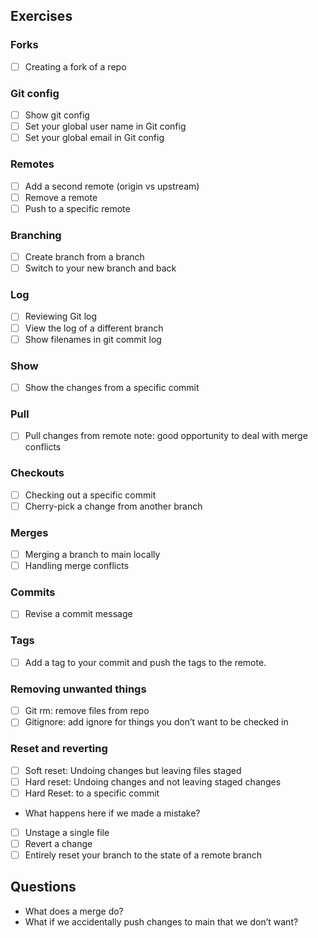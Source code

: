 ## Exercises

### Forks

- [ ] Creating a fork of a repo

### Git config

- [ ] Show git config
- [ ] Set your global user name in Git config
- [ ] Set your global email in Git config

### Remotes

- [ ] Add a second remote (origin vs upstream)
- [ ] Remove a remote
- [ ] Push to a specific remote

### Branching

- [ ] Create branch from a branch
- [ ] Switch to your new branch and back

### Log

- [ ] Reviewing Git log
- [ ] View the log of a different branch
- [ ] Show filenames in git commit log

### Show

- [ ] Show the changes from a specific commit

### Pull

- [ ] Pull changes from remote
      note: good opportunity to deal with merge conflicts

### Checkouts

- [ ] Checking out a specific commit
- [ ] Cherry-pick a change from another branch

### Merges

- [ ] Merging a branch to main locally
- [ ] Handling merge conflicts

### Commits

- [ ] Revise a commit message

### Tags

- [ ] Add a tag to your commit and push the tags to the remote.

### Removing unwanted things

- [ ] Git rm: remove files from repo
- [ ] Gitignore: add ignore for things you don’t want to be checked in

### Reset and reverting

- [ ] Soft reset: Undoing changes but leaving files staged
- [ ] Hard reset: Undoing changes and not leaving staged changes
- [ ] Hard Reset: to a specific commit
- What happens here if we made a mistake?
- [ ] Unstage a single file
- [ ] Revert a change
- [ ] Entirely reset your branch to the state of a remote branch

## Questions

- What does a merge do?
- What if we accidentally push changes to main that we don’t want?
